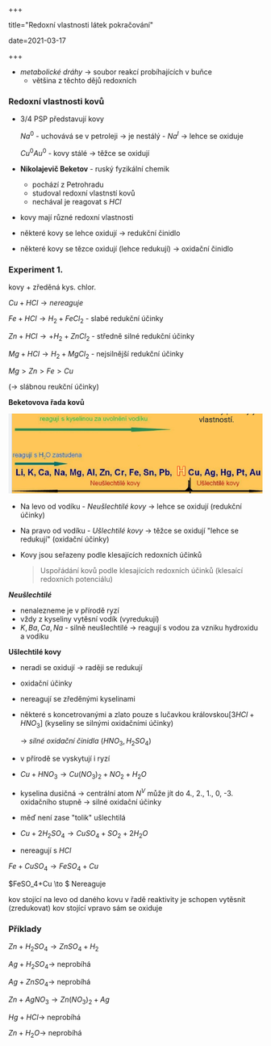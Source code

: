 +++

title="Redoxní vlastnosti látek pokračování"

date=2021-03-17

+++

- *metabolické dráhy* $\to$ soubor reakcí probíhajících v buňce
  - většina z těchto dějů redoxních

### Redoxní vlastnosti kovů

- 3/4 PSP představují kovy

  $Na^0$ - uchovává se v petroleji $\to$ je nestálý -  $Na^I$ $\to$ lehce se oxiduje

  $Cu^0 Au^0$ - kovy stálé $\to$ těžce se oxidují

- **Nikolajevič Beketov** - ruský fyzikální chemik

  - pochází z Petrohradu
  - studoval redoxní vlastnstí kovů
  - nechával je reagovat s $HCl$

- kovy mají různé redoxní vlastnosti

- některé kovy se lehce oxidují $\to$ redukční činidlo

- některé kovy se tězce oxidují (lehce redukují) $\to$  oxidační činidlo

### Experiment 1.

kovy + zředěná kys. chlor.

$Cu + HCl \to nereaguje$ 

$Fe + HCl \to H_2 + FeCl_2$ - slabé redukční účinky

$Zn+ HCl \to + H_2 + ZnCl_2$ - středně silné redukční účinky

$Mg + HCl \to H_2 + MgCl_2$ - nejsilnější redukční účinky

$Mg>Zn>Fe>Cu$

($\to$ slábnou reukční účinky)

**Beketovova řada kovů**

![](https://github.com/cervthecoder/github_images/blob/master/Screenshot%202021-03-19%20at%2012.45.28.png?raw=true)

- Na levo od vodíku - *Neušlechtilé kovy* $\to$ lehce se oxidují (redukční účinky)

- Na pravo od vodíku - *Ušlechtilé kovy* $\to$ těžce se oxidují "lehce se redukují" (oxidační účinky)

- Kovy jsou seřazeny podle klesajících redoxních účinků

  > Uspořádání kovů podle klesajících redoxních účinků (klesaící redoxních potenciálu)

***Neušlechtilé***

- nenalezneme je v přírodě ryzí
- vždy z kyseliny vytěsní vodík (vyredukují)
- $K, Ba, Ca, Na$ - silně neušlechtilé $\to$ reagují s vodou za vzniku hydroxidu a vodíku

**Ušlechtilé kovy**

- neradi se oxidují $\to$ raději se redukují

- oxidační účinky

- nereagují se zředěnými kyselinami

- některé s koncetrovanými a zlato pouze s lučavkou královskou[$3HCl + HNO_3$] (kyseliny se silnými oxidačními účinky)

  $\to$ *silné oxidační činidla* ($HNO_3, H_2SO_4$)

- v přírodě se vyskytují i ryzí

- $Cu + HNO_3 \to Cu(NO_3)_2 + NO_2 + H_2O$

- kyselina dusičná $\to$ centrální atom $N^V$ může jít do 4., 2., 1., 0, -3. oxidačního stupně $\to$ silné oxidační účinky

- měď není zase "tolik" ušlechtilá

- $Cu + 2H_2SO_4 \to CuSO_4 + SO_2 + 2H_2O$

- nereagují s $HCl$

$Fe + CuSO_4 \to FeSO_4+Cu$

$FeSO_4+Cu \to $ Nereaguje



kov stojící na levo od daného kovu v řadě reaktivity je schopen vytěsnit (zredukovat) kov stojící vpravo sám se oxiduje



### Příklady

$Zn + H_2SO_4 \to ZnSO_4 + H_2$

$Ag + H_2SO_4 \to$ neprobíhá

$Ag + ZnSO_4 \to$ neprobíhá

$Zn + AgNO_3 \to Zn(NO_3)_2+Ag$

$Hg + HCl \to$ neprobíhá

$Zn + H_2O \to$ neprobíhá



